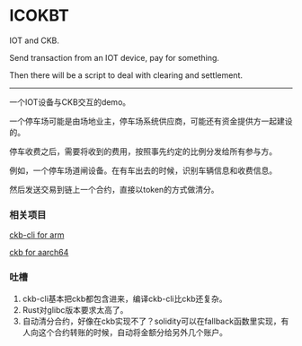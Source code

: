 # ICOKBT

IOT and CKB.  

Send transaction from an IOT device, pay for something. 

Then there will be a script to deal with clearing and settlement.

---

一个IOT设备与CKB交互的demo。

一个停车场可能是由场地业主，停车场系统供应商，可能还有资金提供方一起建设的。

停车收费之后，需要将收到的费用，按照事先约定的比例分发给所有参与方。

例如，一个停车场道闸设备。在有车出去的时候，识别车辆信息和收费信息。

然后发送交易到链上一个合约，直接以token的方式做清分。

### 相关项目

[ckb-cli for arm](https://github.com/rink1969/ckb-cli/tree/iot)

[ckb for aarch64](https://github.com/rink1969/ckb/tree/aarch64)

### 吐槽

1. ckb-cli基本把ckb都包含进来，编译ckb-cli比ckb还复杂。
2. Rust对glibc版本要求太高了。
3. 自动清分合约，好像在ckb实现不了？solidity可以在fallback函数里实现，有人向这个合约转账的时候，自动将金额分给另外几个账户。